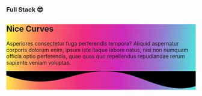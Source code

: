 ### Full Stack 😎

  <foreignObject width="100%" height="100%">
<section style="background-image: linear-gradient(-85deg,rgb(74,234,220) 0%,rgb(151,120,209) 20%,rgb(207,42,186) 40%,rgb(238,44,130) 60%,rgb(251,105,98) 80%,rgb(254,248,76) 100%);
    z-index: -1;
    width: 100%;">
    <h1>Nice Curves</h1>
    <p>Asperiores consectetur fuga perferendis tempora? Aliquid aspernatur corporis dolorum enim, ipsum iste itaque
        labore natus, nisi non numquam officia optio perferendis, quae quas quo repellendus repudiandae rerum sapiente
        veniam voluptas.</p>
<div class="waves">
        <svg data-name="Layer 1" xmlns="http://www.w3.org/2000/svg" viewBox="0 0 1200 120" preserveAspectRatio="none">
            <path d="M321.39,56.44c58-10.79,114.16-30.13,172-41.86,82.39-16.72,168.19-17.73,250.45-.39C823.78,31,906.67,72,985.66,92.83c70.05,18.48,146.53,26.09,214.34,3V0H0V27.35A600.21,600.21,0,0,0,321.39,56.44Z" style="fill: black;"></path>
        </svg>
        </foreignObject>
    </div>
</section>
